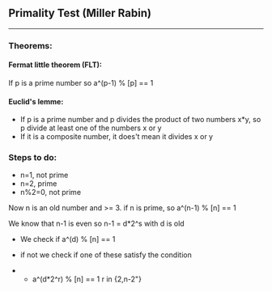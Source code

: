 ## Primality Test (Miller Rabin)
--------------------------------
### Theorems:
#### Fermat little theorem (FLT):
If p is a prime number so a^(p-1) % [p] == 1
#### Euclid's lemme:
- If p is a prime number and p divides the product of two numbers x*y, so p divide at least one of the numbers x or y
- If it is a composite number, it does't mean it divides x or y
### Steps to do:
- n=1, not prime
- n=2, prime
- n%2=0, not prime

Now n is an old number and >= 3. if n is prime, so a^(n-1) % [n] == 1

We know that n-1 is even so n-1 = d*2^s with d is old 

- We check if a^(d) % [n] == 1

- if not we check if one of these satisfy the condition
- - a^(d*2^r) % [n] == 1   r in {2,n-2"}
